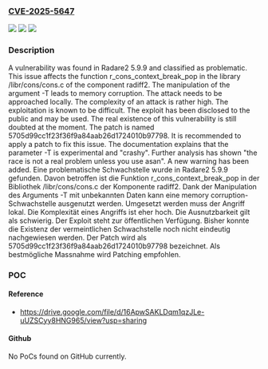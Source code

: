 ### [CVE-2025-5647](https://cve.mitre.org/cgi-bin/cvename.cgi?name=CVE-2025-5647)
![](https://img.shields.io/static/v1?label=Product&message=Radare2&color=blue)
![](https://img.shields.io/static/v1?label=Version&message=5.9.9%20&color=brightgreen)
![](https://img.shields.io/static/v1?label=Vulnerability&message=Memory%20Corruption&color=brightgreen)

### Description

A vulnerability was found in Radare2 5.9.9 and classified as problematic. This issue affects the function r_cons_context_break_pop in the library /libr/cons/cons.c of the component radiff2. The manipulation of the argument -T leads to memory corruption. The attack needs to be approached locally. The complexity of an attack is rather high. The exploitation is known to be difficult. The exploit has been disclosed to the public and may be used. The real existence of this vulnerability is still doubted at the moment. The patch is named 5705d99cc1f23f36f9a84aab26d1724010b97798. It is recommended to apply a patch to fix this issue. The documentation explains that the parameter -T is experimental and "crashy". Further analysis has shown "the race is not a real problem unless you use asan". A new warning has been added.
Eine problematische Schwachstelle wurde in Radare2 5.9.9 gefunden. Davon betroffen ist die Funktion r_cons_context_break_pop in der Bibliothek /libr/cons/cons.c der Komponente radiff2. Dank der Manipulation des Arguments -T mit unbekannten Daten kann eine memory corruption-Schwachstelle ausgenutzt werden. Umgesetzt werden muss der Angriff lokal. Die Komplexität eines Angriffs ist eher hoch. Die Ausnutzbarkeit gilt als schwierig. Der Exploit steht zur öffentlichen Verfügung. Bisher konnte die Existenz der vermeintlichen Schwachstelle noch nicht eindeutig nachgewiesen werden. Der Patch wird als 5705d99cc1f23f36f9a84aab26d1724010b97798 bezeichnet. Als bestmögliche Massnahme wird Patching empfohlen.

### POC

#### Reference
- https://drive.google.com/file/d/16ApwSAKLDqm1qzJLe-uUZSCyy8HNG965/view?usp=sharing

#### Github
No PoCs found on GitHub currently.


